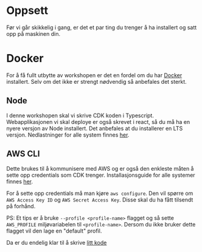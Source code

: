# Oppsett

Før vi går skikkelig i gang, er det et par ting du trenger å ha installert og satt opp på maskinen din.

# Docker
For å få fullt utbytte av workshopen er det en fordel om du har [Docker](https://www.docker.com/) installert. Selv om det ikke er strengt nødvendig så anbefales det sterkt.

## Node
I denne workshopen skal vi skrive CDK koden i Typescript. Webapplikasjonen vi skal deploye er også skrevet i react, så du må ha en nyere versjon av Node installert. Det anbefales at du installerer en LTS versjon. Nedlastninger for alle system finnes [her](https://nodejs.org/en/).

## AWS CLI
Dette brukes til å kommunisere med AWS og er også den enkleste måten å sette opp credentials som CDK trenger. Installasjonsguide for alle systemer finnes [her](https://docs.aws.amazon.com/cli/latest/userguide/getting-started-install.html).

For å sette opp credentials må man kjøre `aws configure`. Den vil spørre om `AWS Access Key ID` og `AWS Secret Access Key`. Disse skal du ha fått tilsendt på forhånd.

PS: Et tips er å bruke `--profile <profile-name>` flagget og så sette `AWS_PROFILE` miljøvariabelen til `<profile-name>`. Dersom du ikke bruker dette flagget vil den lage en "default" profil.

Da er du endelig klar til å skrive [litt kode](part_2.md)
